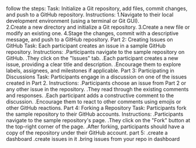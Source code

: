 follow the steps:
Task: Initialize a Git repository, add files, commit changes, and push to a GitHub repository.
Instructions:
1.Navigate to their local development environment (using a terminal or Git GUI).                                
2.Create a new directory and initialize a Git repository.
3.Create a new file or modify an existing one.
4.Stage the changes, commit with a descriptive message, and push to a GitHub repository.
Part 2: Creating Issues on GitHub
Task: Each participant creates an issue in a sample GitHub repository.
Instructions:
.Participants navigate to the sample repository on GitHub.
 .They click on the "Issues" tab.
  .Each participant creates a new issue, providing a clear title and description.
   .Encourage them to explore labels, assignees, and milestones if applicable.
Part 3: Participating in Discussions
Task: Participants engage in a discussion on one of the issues created in Part 2.
Instructions:
.Participants choose an issue from Part 2 or any other issue in the repository.
.They read through the existing comments and responses.
.Each participant adds a constructive comment to the discussion.
.Encourage them to react to other comments using emojis or other GitHub reactions.
Part 4: Forking a Repository
Task: Participants fork the sample repository to their GitHub accounts.
Instructions:
.Participants navigate to the sample repository's page.
.They click on the "Fork" button at the top-right corner of the page.
.After forking, participants should have a copy of the repository under their GitHub account.
part 5:
.create a dashboard
.create issues in it
.bring issues from your repo in dashboard
